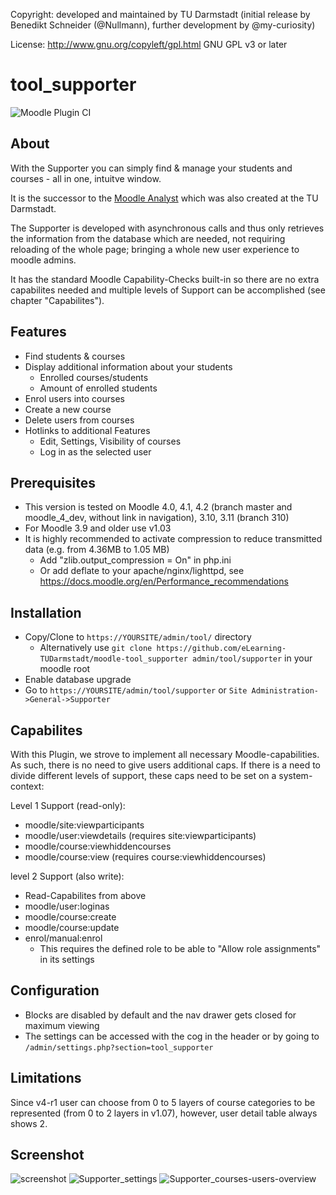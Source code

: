 Copyright: developed and maintained by TU Darmstadt (initial release by Benedikt Schneider (@Nullmann), further development by @my-curiosity)

License: http://www.gnu.org/copyleft/gpl.html GNU GPL v3 or later

# tool_supporter
![Moodle Plugin CI](https://github.com/eLearning-TUDarmstadt/moodle-tool_supporter/actions/workflows/moodle-ci.yml/badge.svg?branch=master)

## About
With the Supporter you can simply find & manage your students and courses - all in one, intuitve window.

It is the successor to the [Moodle Analyst](https://moodle.org/plugins/report_moodleanalyst) which was also created at the TU Darmstadt.

The Supporter is developed with asynchronous calls and thus only retrieves the information from the database which are needed, not requiring reloading of the whole page; bringing a whole new user experience to moodle admins.

It has the standard Moodle Capability-Checks built-in so there are no extra capabilites needed and multiple levels of Support can be accomplished (see chapter "Capabilites").

## Features
* Find students & courses
* Display additional information about your students
  * Enrolled courses/students
  * Amount of enrolled students
* Enrol users into courses
* Create a new course
* Delete users from courses
* Hotlinks to additional Features
  * Edit, Settings, Visibility of courses
  * Log in as the selected user

## Prerequisites
* This version is tested on Moodle 4.0, 4.1, 4.2 (branch master and moodle_4_dev, without link in navigation), 3.10, 3.11 (branch 310)
* For Moodle 3.9 and older use v1.03
* It is highly recommended to activate compression to reduce transmitted data (e.g. from 4.36MB to 1.05 MB)
  * Add "zlib.output_compression = On" in php.ini
  * Or add deflate to your apache/nginx/lighttpd, see https://docs.moodle.org/en/Performance_recommendations

## Installation
* Copy/Clone to `https://YOURSITE/admin/tool/` directory
  * Alternatively use `git clone https://github.com/eLearning-TUDarmstadt/moodle-tool_supporter admin/tool/supporter` in your moodle root
* Enable database upgrade
* Go to `https://YOURSITE/admin/tool/supporter` or `Site Administration->General->Supporter`

## Capabilites
With this Plugin, we strove to implement all necessary Moodle-capabilities. As such, there is no need to give users additional caps. 
If there is a need to divide different levels of support, these caps need to be set on a system-context:

Level 1 Support (read-only): 
- moodle/site:viewparticipants
- moodle/user:viewdetails (requires site:viewparticipants)
- moodle/course:viewhiddencourses
- moodle/course:view (requires course:viewhiddencourses)
		
level 2 Support (also write):
- Read-Capabilites from above
- moodle/user:loginas		
- moodle/course:create	
- moodle/course:update
- enrol/manual:enrol
  * This requires the defined role to be able to "Allow role assignments" in its settings

## Configuration
* Blocks are disabled by default and the nav drawer gets closed for maximum viewing 
* The settings can be accessed with the cog in the header or by going to `/admin/settings.php?section=tool_supporter`

## Limitations
Since v4-r1 user can choose from 0 to 5 layers of course categories to be represented (from 0 to 2 layers in v1.07), however, user detail table always shows 2.

## Screenshot
![screenshot](https://user-images.githubusercontent.com/15816473/53569114-b1a9b100-3b63-11e9-8eb5-697c9f89a5fd.PNG)
![Supporter_settings](https://github.com/eLearning-TUDarmstadt/moodle-tool_supporter/assets/1639438/2f6d85fe-a71b-4ece-bc5d-e8310016371f)
![Supporter_courses-users-overview](https://github.com/eLearning-TUDarmstadt/moodle-tool_supporter/assets/1639438/b71ce44b-cbb6-46d3-a466-aa53839e4e44)
